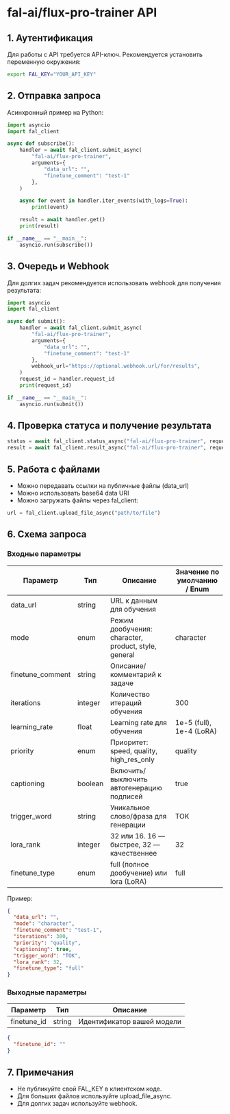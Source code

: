 # fal-ai/flux-pro-trainer API

## 1. Аутентификация

Для работы с API требуется API-ключ. Рекомендуется установить переменную окружения:

```bash
export FAL_KEY="YOUR_API_KEY"
```

## 2. Отправка запроса

Асинхронный пример на Python:

```python
import asyncio
import fal_client

async def subscribe():
    handler = await fal_client.submit_async(
        "fal-ai/flux-pro-trainer",
        arguments={
            "data_url": "",
            "finetune_comment": "test-1"
        },
    )

    async for event in handler.iter_events(with_logs=True):
        print(event)

    result = await handler.get()
    print(result)

if __name__ == "__main__":
    asyncio.run(subscribe())
```

## 3. Очередь и Webhook

Для долгих задач рекомендуется использовать webhook для получения результата:

```python
import asyncio
import fal_client

async def submit():
    handler = await fal_client.submit_async(
        "fal-ai/flux-pro-trainer",
        arguments={
            "data_url": "",
            "finetune_comment": "test-1"
        },
        webhook_url="https://optional.webhook.url/for/results",
    )
    request_id = handler.request_id
    print(request_id)

if __name__ == "__main__":
    asyncio.run(submit())
```

## 4. Проверка статуса и получение результата

```python
status = await fal_client.status_async("fal-ai/flux-pro-trainer", request_id, with_logs=True)
result = await fal_client.result_async("fal-ai/flux-pro-trainer", request_id)
```

## 5. Работа с файлами

- Можно передавать ссылки на публичные файлы (data_url)
- Можно использовать base64 data URI
- Можно загружать файлы через fal_client:

```python
url = fal_client.upload_file_async("path/to/file")
```

## 6. Схема запроса

### Входные параметры

| Параметр           | Тип      | Описание                                                                 | Значение по умолчанию / Enum |
|--------------------|----------|--------------------------------------------------------------------------|-----------------------------|
| data_url           | string   | URL к данным для обучения                                                |                             |
| mode               | enum     | Режим дообучения: character, product, style, general                     | character                   |
| finetune_comment   | string   | Описание/комментарий к задаче                                            |                             |
| iterations         | integer  | Количество итераций обучения                                             | 300                         |
| learning_rate      | float    | Learning rate для обучения                                               | 1e-5 (full), 1e-4 (LoRA)    |
| priority           | enum     | Приоритет: speed, quality, high_res_only                                 | quality                     |
| captioning         | boolean  | Включить/выключить автогенерацию подписей                                | true                        |
| trigger_word       | string   | Уникальное слово/фраза для генерации                                     | TOK                         |
| lora_rank          | integer  | 32 или 16. 16 — быстрее, 32 — качественнее                               | 32                          |
| finetune_type      | enum     | full (полное дообучение) или lora (LoRA)                                 | full                        |

Пример:

```json
{
  "data_url": "",
  "mode": "character",
  "finetune_comment": "test-1",
  "iterations": 300,
  "priority": "quality",
  "captioning": true,
  "trigger_word": "TOK",
  "lora_rank": 32,
  "finetune_type": "full"
}
```

### Выходные параметры

| Параметр      | Тип     | Описание                        |
|--------------|---------|----------------------------------|
| finetune_id  | string  | Идентификатор вашей модели       |

```json
{
  "finetune_id": ""
}
```

## 7. Примечания
- Не публикуйте свой FAL_KEY в клиентском коде.
- Для больших файлов используйте upload_file_async.
- Для долгих задач используйте webhook. 